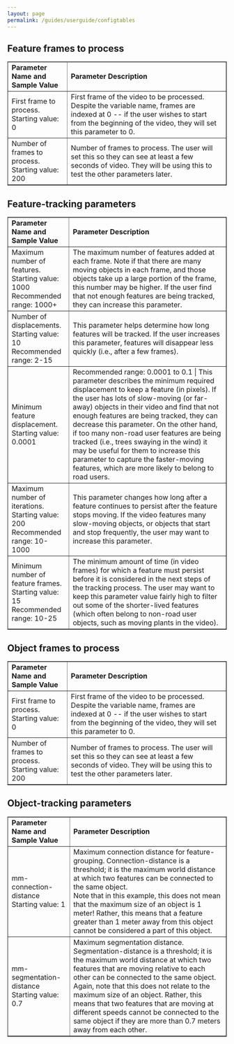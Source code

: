 ```yaml
---
layout: page
permalink: /guides/userguide/configtables
---
```


## Feature frames to process

<table border="1">
<tr>
<td><strong>Parameter Name and Sample Value</strong></td>
<td><strong>Parameter Description</strong></td>
</tr>
<tr>
<td>First frame to process. <br /> Starting value: 0</td>
<td>First frame of the video to be processed. Despite the variable name, frames are indexed at 0 -- if the user wishes to start from the beginning of the video, they will set this parameter to 0.</td>
</tr>
<tr>
<td>Number of frames to process. <br /> Starting value: 200</td>
<td>Number of frames to process. The user will set this so they can see at least a few seconds of video. They will be using this to test the other parameters later.</td>
</tr>
</table>

## Feature-tracking parameters

<table border="1">
<tr>
<td><strong>Parameter Name and Sample Value</strong></td>
<td><strong>Parameter Description</strong></td>
</tr>
<tr>
<td>Maximum number of features. <br /> Starting value: 1000 <br /> Recommended range: 1000+</td>
<td>The maximum number of features added at each frame. Note if that there are many moving objects in each frame, and those objects take up a large portion of the frame, this number may be higher. If the user find that not enough features are being tracked, they can increase this parameter.</td>
</tr>
<tr>
<td>Number of displacements. <br /> Starting value: 10 <br /> Recommended range: 2-15</td>
<td>This parameter helps determine how long features will be tracked. If the user increases this parameter, features will disappear less quickly (i.e., after a few frames).</td>
</tr>
<tr>
<td>Minimum feature displacement. <br /> Starting value: 0.0001</td>
<td>Recommended range: 0.0001 to 0.1 | This parameter describes the minimum required displacement to keep a feature (in pixels). If the user has lots of slow-moving (or far-away) objects in their video and find that not enough features are being tracked, they can decrease this parameter. On the other hand, if too many non-road user features are being tracked (i.e., trees swaying in the wind) it may be useful for them to increase this parameter to capture the faster-moving features, which are more likely to belong to road users.</td>
</tr>
<tr>
<td>Maximum number of iterations. <br /> Starting value: 200 <br /> Recommended range: 10-1000</td>
<td>This parameter changes how long after a feature continues to persist after the feature stops moving. If the video features many slow-moving objects, or objects that start and stop frequently, the user may want to increase this parameter.</td>
</tr>
<tr>
<td>Minimum number of feature frames. <br /> Starting value: 15 <br /> Recommended range: 10-25</td>
<td>The minimum amount of time (in video frames) for which a feature must persist before it is considered in the next steps of the tracking process. The user may want to keep this parameter value fairly high to filter out some of the shorter-lived features (which often belong to non-road user objects, such as moving plants in the video).</td>
</tr>
</table>

## Object frames to process

<table border="1">
<tr>
<td><strong>Parameter Name and Sample Value</strong></td>
<td><strong>Parameter Description</strong></td>
</tr>
<tr>
<td>First frame to process. <br /> Starting value: 0</td>
<td>First frame of the video to be processed. Despite the variable name, frames are indexed at 0 -- if the user wishes to start from the beginning of the video, they will set this parameter to 0.</td>
</tr>
<tr>
<td>Number of frames to process. <br /> Starting value: 200</td>
<td>Number of frames to process. The user will set this so they can see at least a few seconds of video. They will be using this to test the other parameters later.</td>
</tr>
</table>

## Object-tracking parameters

<table border="1">
<tr>
<td><strong>Parameter Name and Sample Value</strong></td>
<td><strong>Parameter Description</strong></td>
</tr>
<tr>
<td>mm-connection-distance <br /> Starting value: 1</td>
<td>Maximum connection distance for feature-grouping. Connection-distance is a threshold; it is the maximum world distance at which two features can be connected to the same object. <br /> Note that in this example, this does not mean that the maximum size of an object is 1 meter! Rather, this means that a feature greater than 1 meter away from this object cannot be considered a part of this object.</td>
</tr>
<tr>
<td>mm-segmentation-distance <br /> Starting value: 0.7</td>
<td>Maximum segmentation distance. Segmentation-distance is a threshold; it is the maximum world distance at which two features that are moving relative to each other can be connected to the same object. Again, note that this does not relate to the maximum size of an object. Rather, this means that two features that are moving at different speeds cannot be connected to the same object if they are more than 0.7 meters away from each other.</td>
</tr>
</table>
